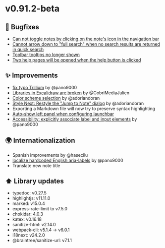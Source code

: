 # v0.91.2-beta
## 🐞 Bugfixes

*   [Can not toggle notes by clicking on the note's icon in the navigation bar](https://github.com/TriliumNext/Notes/issues/812)
*   [Cannot arrow down to "full search" when no search results are returned in quick search](https://github.com/TriliumNext/Notes/issues/798)
*   [Toolbar tooltips no longer shown](https://github.com/TriliumNext/Notes/issues/795)
*   [Two help pages will be opened when the help button is clicked](https://github.com/TriliumNext/Notes/issues/570)

## ✨ Improvements

*   [fix typo Trillium](https://github.com/TriliumNext/Notes/pull/799) by @pano9000
*   [Libraries in Excalidraw are broken](https://github.com/TriliumNext/Notes/pull/787) by @CobriMediaJulien
*   [Color scheme selection](https://github.com/TriliumNext/Notes/pull/800) by @adoriandoran
*   [Style Next: Restyle the "Jump to Note" dialog](https://github.com/TriliumNext/Notes/pull/802) by @adoriandoran
*   Exporting a Markdown file will now try to preserve syntax highlighting
*   [Auto-show left panel when configuring launchbar](https://github.com/TriliumNext/Notes/issues/779)
*   [Accessibility: explicitly associate label and input elements](https://github.com/TriliumNext/Notes/pull/813) by @pano9000

## 🌍 Internationalization

*   Spanish improvements by @hasecilu
*   [localize hardcoded English aria-labels](https://github.com/TriliumNext/Notes/pull/801) by @pano9000
*   Translate new note title

## ⬆️ Library updates

*   typedoc: v0.27.5
*   highlightjs: v11.11.0
*   marked: v15.0.4
*   express-rate-limit to v7.5.0
*   chokidar: 4.0.3
*   katex: v0.16.18
*   sanitize-html: v2.14.0
*   webpack-cli: v5.1.4 → v6.0.1
*   i18next: v24.2.0
*   @braintree/sanitize-url: v7.1.1